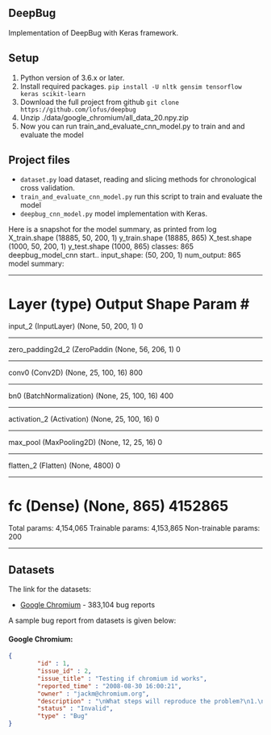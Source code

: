 ## DeepBug
Implementation of DeepBug with Keras framework.

## Setup
 1. Python version of 3.6.x or later.
 2. Install required packages.
        `pip install -U nltk gensim tensorflow keras scikit-learn`
 3. Download the full project from github
        `git clone https://github.com/lofus/deepbug`
 4. Unzip ./data/google_chromium/all_data_20.npy.zip
 5. Now you can run train_and_evaluate_cnn_model.py to train and and evaluate the model

## Project files
- `dataset.py` load dataset, reading and slicing methods for chronological cross validation.
- `train_and_evaluate_cnn_model.py` run this script to train and evaluate the model
- `deepbug_cnn_model.py` model implementation with Keras.

Here is a snapshot for the model summary, as printed from log
X_train.shape (18885, 50, 200, 1)
y_train.shape (18885, 865)
X_test.shape (1000, 50, 200, 1)
y_test.shape (1000, 865)
classes: 865
deepbug_model_cnn start..
input_shape: (50, 200, 1)
num_output: 865
model summary:
_________________________________________________________________
Layer (type)                 Output Shape              Param #   
=================================================================
input_2 (InputLayer)         (None, 50, 200, 1)        0         
_________________________________________________________________
zero_padding2d_2 (ZeroPaddin (None, 56, 206, 1)        0         
_________________________________________________________________
conv0 (Conv2D)               (None, 25, 100, 16)       800       
_________________________________________________________________
bn0 (BatchNormalization)     (None, 25, 100, 16)       400       
_________________________________________________________________
activation_2 (Activation)    (None, 25, 100, 16)       0         
_________________________________________________________________
max_pool (MaxPooling2D)      (None, 12, 25, 16)        0         
_________________________________________________________________
flatten_2 (Flatten)          (None, 4800)              0         
_________________________________________________________________
fc (Dense)                   (None, 865)               4152865   
=================================================================
Total params: 4,154,065
Trainable params: 4,153,865
Non-trainable params: 200
_________________________________________________________________




## Datasets
The link for the datasets:

- [Google Chromium](https://drive.google.com/file/d/0Bz07ySZGa87tdENrZjAxelBPdFE/view) - 383,104 bug reports

A sample bug report from datasets is given below:

#### Google Chromium:
```json
{
		"id" : 1,
		"issue_id" : 2,
		"issue_title" : "Testing if chromium id works",
		"reported_time" : "2008-08-30 16:00:21",
		"owner" : "jackm@chromium.org",
		"description" : "\nWhat steps will reproduce the problem?\n1.\n2.\n3.\n\r\nWhat is the expected output? What do you see instead?\n\r\n\r\nPlease use labels and text to provide additional information.\n \n ",
		"status" : "Invalid",
		"type" : "Bug"
}
```
